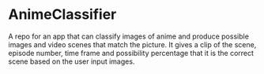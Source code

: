 # AnimeClassifier
A repo for an app that can classify images of anime and produce possible images and video scenes that match the picture. It gives a clip of the scene, episode number, time frame and possibility percentage that it is the correct scene based on the user input images.
